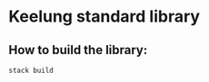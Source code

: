 # Keelung standard library

## How to build the library:
```bash
stack build
```
<!-- 
## How to profile Keelung programs

0. Make sure the `keelungc` installed is compiled with `stack build --profile`.

1. Put your Keelung programs to be profiled in `profiling/Profiling`, using the
   `compileProf` functions provided by Keelung libraries.

2. Import the programs to be profiled in `profiling/Profiling.hs` and specify the file names
   of their `.prof` files, see `Profiling.hs` for examples.

3. Build the examples with `profile` package flag enabled, a `profile` executable will be compiled:
```bash
stack build --flag keelung-stdlib:profile
```

4. Execute the generated `profile` executable will generate all the `.prof` files. E.g.
```bash
stack exec profile
```
will generate `hash.prof` and `MerkleProof.prof` in the directory.

5. Use [ghc-prof-flamegraph](https://github.com/fpco/ghc-prof-flamegraph) to generate flame graphs. -->
